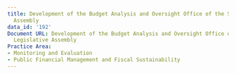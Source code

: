 ```yaml
---
title: Development of the Budget Analysis and Oversight Office of the Salvadoran Legislative
  Assembly
data_id: '192'
Document URL: Development of the Budget Analysis and Oversight Office of the Salvadoran
  Legislative Assembly
Practice Area:
- Monitoring and Evaluation
- Public Financial Management and Fiscal Sustainability
---
```


